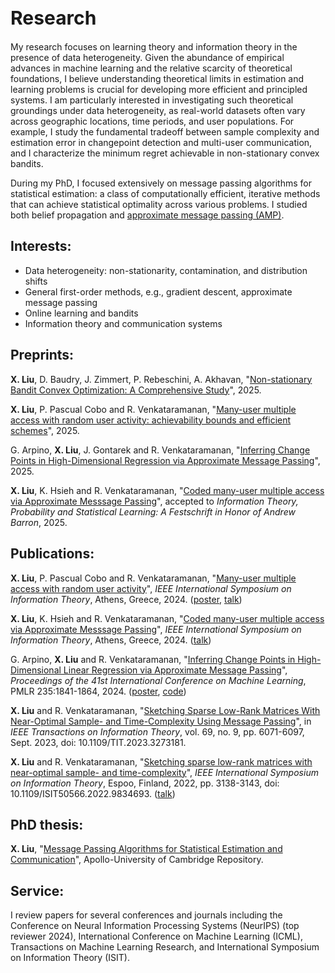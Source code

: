 <h1 style="font-size:30px">Research</h1>

My research focuses on learning theory and information theory in the presence of data heterogeneity. Given the abundance of empirical advances in machine learning and the relative scarcity of theoretical foundations, I believe understanding theoretical limits in estimation and learning problems is crucial for developing more efficient and principled systems. I am particularly interested in investigating such theoretical groundings under data heterogeneity, as real-world datasets often vary across geographic locations, time periods, and user populations. For example, I study the fundamental tradeoff between sample complexity and estimation error in changepoint detection and multi-user communication, and I characterize the minimum regret achievable in non-stationary convex bandits.

During my PhD, I focused extensively on message passing algorithms for statistical estimation: a class of computationally efficient, iterative methods that can achieve statistical optimality across various problems. I studied both belief propagation and [approximate message passing (AMP)](https://ieeexplore.ieee.org/document/9785928).

## Interests:
- Data heterogeneity: non-stationarity, contamination, and distribution shifts
- General first-order methods, e.g., gradient descent, approximate message passing
- Online learning and bandits
- Information theory and communication systems

## Preprints:
**X. Liu**, D. Baudry, J. Zimmert, P. Rebeschini, A. Akhavan, "[Non-stationary Bandit Convex Optimization: A Comprehensive Study](https://arxiv.org/abs/2506.02980)", 2025.

**X. Liu**, P. Pascual Cobo and R. Venkataramanan, "[Many-user multiple access with random user activity: achievability bounds and efficient schemes](https://arxiv.org/abs/2412.01511)", 2025.

G. Arpino, **X. Liu**, J. Gontarek and R. Venkataramanan, "[Inferring Change Points in High-Dimensional Regression via Approximate Message Passing](https://arxiv.org/abs/2404.07864)", 2025.

**X. Liu**, K. Hsieh and R. Venkataramanan, "[Coded many-user multiple access via Approximate Messsage Passing](https://arxiv.org/abs/2402.05625)", accepted to *Information Theory, Probability and Statistical Learning: A Festschrift in Honor of Andrew Barron*, 2025.

## Publications:
**X. Liu**, P. Pascual Cobo and R. Venkataramanan, "[Many-user multiple access with random user activity](https://ieeexplore.ieee.org/abstract/document/10619669)", *IEEE International Symposium on Information Theory*, Athens, Greece, 2024. ([poster](ESIT_GMAC_poster_final.pdf), [talk](RA_isit2024(17mins).pdf))

**X. Liu**, K. Hsieh and R. Venkataramanan, "[Coded many-user multiple access via Approximate Messsage Passing](https://ieeexplore.ieee.org/abstract/document/10619478)", *IEEE International Symposium on Information Theory*, Athens, Greece, 2024. ([talk](CDMA_isit2024(17mins).pdf))

G. Arpino, **X. Liu** and R. Venkataramanan, "[Inferring Change Points in High-Dimensional Linear Regression via Approximate Message Passing](https://proceedings.mlr.press/v235/arpino24a.html)", *Proceedings of the 41st International Conference on Machine Learning*, PMLR 235:1841-1864, 2024. ([poster](changepoints_poster.pdf), [code](https://github.com/gabrielarpino/AMP_chgpt_lin_reg))

**X. Liu** and R. Venkataramanan, "[Sketching Sparse Low-Rank Matrices With Near-Optimal Sample- and Time-Complexity Using Message Passing](https://ieeexplore.ieee.org/document/10120641)", in *IEEE Transactions on Information Theory*, vol. 69, no. 9, pp. 6071-6097, Sept. 2023, doi: 10.1109/TIT.2023.3273181.

**X. Liu** and R. Venkataramanan, "[Sketching sparse low-rank matrices with near-optimal sample- and time-complexity](https://ieeexplore.ieee.org/document/9834693)", *IEEE International Symposium on Information Theory*, Espoo, Finland, 2022, pp. 3138-3143, doi: 10.1109/ISIT50566.2022.9834693. (<a href="/ISIT_talk_Shirley_Liu_website_version.pdf">talk</a>) 

## PhD thesis:
**X. Liu**, "[Message Passing Algorithms for Statistical Estimation and Communication](https://doi.org/10.17863/CAM.112616)", Apollo-University of Cambridge Repository.

## Service:
I review papers for several conferences and journals including the Conference on Neural Information Processing Systems (NeurIPS) (top reviewer 2024), International Conference on Machine Learning (ICML), Transactions on Machine Learning Research, and International Symposium on Information Theory (ISIT).
